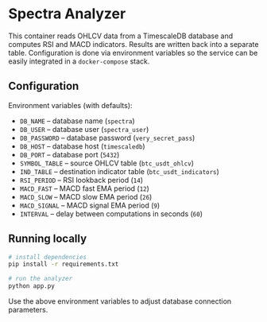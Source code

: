 # Spectra Analyzer

This container reads OHLCV data from a TimescaleDB database and computes RSI and MACD indicators. Results are written back into a separate table. Configuration is done via environment variables so the service can be easily integrated in a `docker-compose` stack.

## Configuration

Environment variables (with defaults):

- `DB_NAME` – database name (`spectra`)
- `DB_USER` – database user (`spectra_user`)
- `DB_PASSWORD` – database password (`very_secret_pass`)
- `DB_HOST` – database host (`timescaledb`)
- `DB_PORT` – database port (`5432`)
- `SYMBOL_TABLE` – source OHLCV table (`btc_usdt_ohlcv`)
- `IND_TABLE` – destination indicator table (`btc_usdt_indicators`)
- `RSI_PERIOD` – RSI lookback period (`14`)
- `MACD_FAST` – MACD fast EMA period (`12`)
- `MACD_SLOW` – MACD slow EMA period (`26`)
- `MACD_SIGNAL` – MACD signal EMA period (`9`)
- `INTERVAL` – delay between computations in seconds (`60`)

## Running locally

```bash
# install dependencies
pip install -r requirements.txt

# run the analyzer
python app.py
```

Use the above environment variables to adjust database connection parameters.
